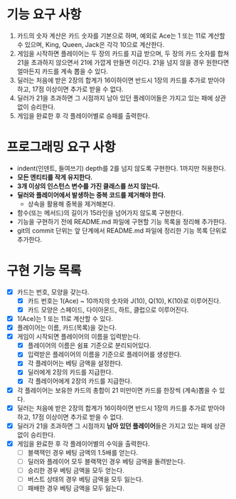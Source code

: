 # 기능 요구 사항

1. 카드의 숫자 계산은 카드 숫자를 기본으로 하며, 예외로 Ace는 1 또는 11로 계산할 수 있으며, King, Queen, Jack은 각각 10으로 계산한다.
2. 게임을 시작하면 플레이어는 두 장의 카드를 지급 받으며, 두 장의 카드 숫자를 합쳐 21을 초과하지 않으면서 21에 가깝게 만들면 이긴다. 21을 넘지 않을 경우 원한다면 얼마든지 카드를 계속 뽑을 수 있다.
3. 딜러는 처음에 받은 2장의 합계가 16이하이면 반드시 1장의 카드를 추가로 받아야 하고, 17점 이상이면 추가로 받을 수 없다.
4. 딜러가 21을 초과하면 그 시점까지 남아 있던 플레이어들은 가지고 있는 패에 상관 없이 승리한다.
5. 게임을 완료한 후 각 플레이어별로 승패를 출력한다.

# 프로그래밍 요구 사항

- indent(인덴트, 들여쓰기) depth를 2를 넘지 않도록 구현한다. 1까지만 허용한다.
- **모든 엔티티를 작게 유지한다.**
- **3개 이상의 인스턴스 변수를 가진 클래스를 쓰지 않는다.**
- **딜러와 플레이어에서 발생하는 중복 코드를 제거해야 한다.**
  - 상속을 활용해 중복을 제거해본다.
- 함수(또는 메서드)의 길이가 15라인을 넘어가지 않도록 구현한다.
- 기능을 구현하기 전에 README.md 파일에 구현할 기능 목록을 정리해 추가한다.
- git의 commit 단위는 앞 단계에서 README.md 파일에 정리한 기능 목록 단위로 추가한다.

# 구현 기능 목록

- [x] 카드는 번호, 모양을 갖는다.
  - [x] 카드 번호는 1(Ace) ~ 10까지의 숫자와 J(10), Q(10), K(10)로 이루어진다.
  - [x] 카드 모양은 스페이드, 다이아몬드, 하트, 클럽으로 이루어진다.
- [x] 1(Ace)는 1 또는 11로 계산할 수 있다.
- [x] 플레이어는 이름, 카드(목록)을 갖는다.
- [x] 게임이 시작되면 플레이어의 이름을 입력받는다.
  - [x] 플레이어의 이름은 쉼표 기준으로 분리되어있다.
  - [x] 입력받은 플레이어의 이름을 기준으로 플레이어를 생성한다.
  - [x] 각 플레이어는 베팅 금액을 설정한다.
  - [x] 딜러에게 2장의 카드를 지급한다.
  - [x] 각 플레이어에게 2장의 카드를 지급한다.
- [x] 각 플레이어는 보유한 카드의 총합이 21 미만이면 카드를 한장씩 (계속)뽑을 수 있다.
- [x] 딜러는 처음에 받은 2장의 합계가 16이하이면 반드시 1장의 카드를 추가로 받아야 하고, 17점 이상이면 추가로 받을 수 없다.
- [x] 딜러가 21을 초과하면 그 시점까지 **남아 있던 플레이어**들은 가지고 있는 패에 상관 없이 승리한다.
- [x] 게임을 완료한 후 각 플레이어별의 수익을 출력한다.
  - [ ] 블랙잭인 경우 베팅 금액의 1.5배를 얻는다.
  - [ ] 딜러와 플레이어 모두 블랙잭인 경우 베팅 금액을 돌려받는다.
  - [ ] 승리한 경우 베팅 금액을 모두 얻는다.
  - [ ] 버스트 상태의 경우 베팅 금액을 모두 잃는다.
  - [ ] 패배한 경우 베팅 금액을 모두 잃는다.
